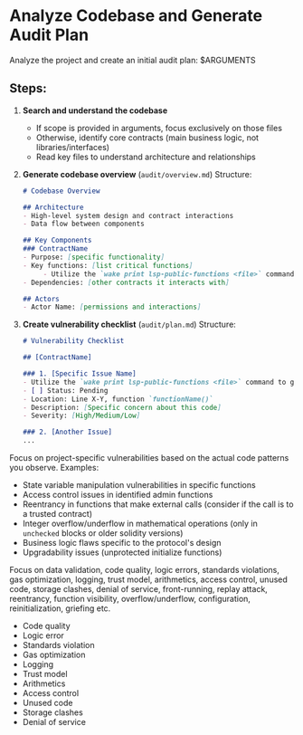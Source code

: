 # Analyze Codebase and Generate Audit Plan

Analyze the project and create an initial audit plan: $ARGUMENTS

## Steps:

1. **Search and understand the codebase**
   - If scope is provided in arguments, focus exclusively on those files
   - Otherwise, identify core contracts (main business logic, not libraries/interfaces)
   - Read key files to understand architecture and relationships

2. **Generate codebase overview** (`audit/overview.md`)
   Structure:
   ```markdown
   # Codebase Overview

   ## Architecture
   - High-level system design and contract interactions
   - Data flow between components

   ## Key Components
   ### ContractName
   - Purpose: [specific functionality]
   - Key functions: [list critical functions]
        - Utilize the `wake print lsp-public-functions <file>` command to get the list of public functions in a file
   - Dependencies: [other contracts it interacts with]

   ## Actors
   - Actor Name: [permissions and interactions]
   ```

3. **Create vulnerability checklist** (`audit/plan.md`)
   Structure:
   ```markdown
   # Vulnerability Checklist

   ## [ContractName]

   ### 1. [Specific Issue Name]
   - Utilize the `wake print lsp-public-functions <file>` command to get the list of public functions in a file
   - [ ] Status: Pending
   - Location: Line X-Y, function `functionName()`
   - Description: [Specific concern about this code]
   - Severity: [High/Medium/Low]

   ### 2. [Another Issue]
   ...
   ```

Focus on project-specific vulnerabilities based on the actual code patterns you observe. Examples:
- State variable manipulation vulnerabilities in specific functions
- Access control issues in identified admin functions
- Reentrancy in functions that make external calls (consider if the call is to a trusted contract)
- Integer overflow/underflow in mathematical operations (only in `unchecked` blocks or older solidity versions)
- Business logic flaws specific to the protocol's design
- Upgradability issues (unprotected initialize functions)

Focus on data validation, code quality, logic errors, standards violations, gas optimization, logging, trust model, arithmetics, access control, unused code, storage clashes, denial of service, front-running, replay attack, reentrancy, function visibility, overflow/underflow, configuration, reinitialization, griefing etc.
- Code quality
- Logic error
- Standards violation
- Gas optimization
- Logging
- Trust model
- Arithmetics
- Access control
- Unused code
- Storage clashes
- Denial of service